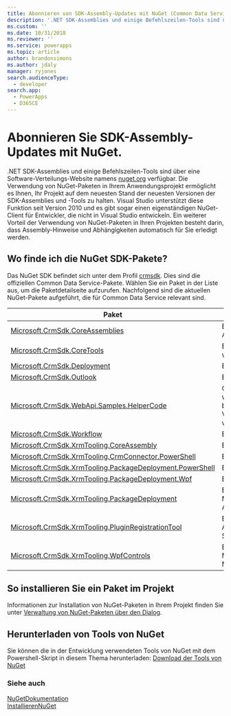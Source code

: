```yaml
---
title: Abonnieren von SDK-Assembly-Updates mit NuGet (Common Data Service) | Microsoft Docs
description: '.NET SDK-Assemblies und einige Befehlszeilen-Tools sind über eine Software-Verteilungs-Website namens nuget.org verfügbar. Die Verwendung von NuGet-Paketen in Ihrem Anwendungsprojekt ermöglicht es Ihnen, Ihr Projekt auf dem neuesten Stand der neuesten Versionen der SDK-Assemblies und -Tools zu halten.'
ms.custom: ''
ms.date: 10/31/2018
ms.reviewer: ''
ms.service: powerapps
ms.topic: article
author: brandonsimons
ms.author: jdaly
manager: ryjones
search.audienceType:
  - developer
search.app:
  - PowerApps
  - D365CE
---
```

# <a name="subscribe-to-sdk-assembly-updates-using-nuget"></a>Abonnieren Sie SDK-Assembly-Updates mit NuGet.

.NET SDK-Assemblies und einige Befehlszeilen-Tools sind über eine Software-Verteilungs-Website namens [nuget.org](http://www.nuget.org) verfügbar. Die Verwendung von NuGet-Paketen in Ihrem Anwendungsprojekt ermöglicht es Ihnen, Ihr Projekt auf dem neuesten Stand der neuesten Versionen der SDK-Assemblies und -Tools zu halten. Visual Studio unterstützt diese Funktion seit Version 2010 und es gibt sogar einen eigenständigen NuGet-Client für Entwickler, die nicht in Visual Studio entwickeln. Ein weiterer Vorteil der Verwendung von NuGet-Paketen in Ihren Projekten besteht darin, dass Assembly-Hinweise und Abhängigkeiten automatisch für Sie erledigt werden.  
  
<a name="BKMK_GetNuGetPackages"></a>

## <a name="where-to-find-the-nuget-sdk-packages"></a>Wo finde ich die NuGet SDK-Pakete?

Das NuGet SDK befindet sich unter dem Profil [crmsdk](https://www.nuget.org/profiles/crmsdk). Dies sind die offiziellen Common Data Service-Pakete. Wählen Sie ein Paket in der Liste aus, um die Paketdetailseite aufzurufen. Nachfolgend sind die aktuellen NuGet-Pakete aufgeführt, die für Common Data Service relevant sind.  


|Paket|Beschreibung|
|---------|---------|
|[Microsoft.CrmSdk.CoreAssemblies](https://www.nuget.org/packages/Microsoft.CrmSdk.CoreAssemblies/)|Enthält die Microsoft.Xrm.Sdk.dll- sowie Microsoft.Crm.Sdk.Proxy.dll-Assemblys und Tools|
|[Microsoft.CrmSdk.CoreTools](https://www.nuget.org/packages/Microsoft.CrmSdk.CoreTools/)|Enthält die SDK-Tools, die vom Team Microsoft Dynamics 365 erstellt wurden.|
|[Microsoft.CrmSdk.Deployment](https://www.nuget.org/packages/Microsoft.CrmSdk.Deployment/)|Enthält die Microsoft.Xrm.Sdk.Deployment.dll-Assembly|
|[Microsoft.CrmSdk.Outlook](https://www.nuget.org/packages/Microsoft.CrmSdk.Outlook/)|Enthält die Microsoft.Crm.Outlook.dll-Assembly|
|[Microsoft.CrmSdk.WebApi.Samples.HelperCode](https://www.nuget.org/packages/Microsoft.CrmSdk.WebApi.Samples.HelperCode/)|C#-Helfer-Code, der vom Dokumentationsteam PowerApps geschrieben wurde. Dieser Code ist für die Verwendung mit Internet-API. Diese Klassen bieten Webdienstauthentifizierung Online und lokale Bereitstellungen, und Verbindungszeichenfolgenkonfiguration Fehlerbehandlung. Diese Klassen werden in den Web-API-Beispielen verwendet|
|[Microsoft.CrmSdk.Workflow](https://www.nuget.org/packages/Microsoft.CrmSdk.Workflow/)|Enthält die Microsoft.Xrm.Sdk.Workflow.dll-Assembly|
|[Microsoft.CrmSdk.XrmTooling.CoreAssembly](https://www.nuget.org/packages/Microsoft.CrmSdk.XrmTooling.CoreAssembly/)|Enthält die Microsoft.Xrm.Tooling.Connector-Assembly |
|[Microsoft.CrmSdk.XrmTooling.CrmConnector.PowerShell](https://www.nuget.org/packages/Microsoft.CrmSdk.XrmTooling.CrmConnector.PowerShell/)|Enthält die Assemblies für Xrm.Tooling.Connector Powershell |
|[Microsoft.CrmSdk.XrmTooling.PackageDeployment.PowerShell](https://www.nuget.org/packages/Microsoft.CrmSdk.XrmTooling.PackageDeployment.PowerShell/)| Enthält die Assemblies für Package Deployer Powershell        |
|[Microsoft.CrmSdk.XrmTooling.PackageDeployment.Wpf](https://www.nuget.org/packages/Microsoft.CrmSdk.XrmTooling.PackageDeployment.Wpf/)|Enthält die Dynamics 365 Package Deployer.|
|[Microsoft.CrmSdk.XrmTooling.PackageDeployment](https://www.nuget.org/packages/Microsoft.CrmSdk.XrmTooling.PackageDeployment/)|Enthält die Microsoft.Xrm.Tooling.PackageDeployment.CrmPackageExtentionBase.dll-Assembly|
|[Microsoft.CrmSdk.XrmTooling.PluginRegistrationTool](https://www.nuget.org/packages/Microsoft.CrmSdk.XrmTooling.PluginRegistrationTool/)|Enthält das Plugin-Registrierungstool, das zur Verwaltung von Plugin-Assemblies, Workflow-Assemblies, virtuellen Berechtigungen und Service-Endpunkten für Microsoft Dynamics 365 erforderlich ist.|
|[Microsoft.CrmSdk.XrmTooling.WpfControls](https://www.nuget.org/packages/Microsoft.CrmSdk.XrmTooling.WpfControls/)|Enthält die Microsoft.Xrm.Tooling.CrmConnectControl.dll, Microsoft.Xrm.Tooling.Ui.Styles.dll uand Microsoft.Xrm.Tooling.WebResourceUtility.dll-Assemblies|

## <a name="how-to-install-a-package-in-your-project"></a>So installieren Sie ein Paket im Projekt  
 Informationen zur Installation von NuGet-Paketen in Ihrem Projekt finden Sie unter [Verwaltung von NuGet-Paketen über den Dialog](http://docs.nuget.org/docs/start-here/managing-nuget-packages-using-the-dialog).  

## <a name="download-tools-from-nuget"></a>Herunterladen von Tools von NuGet

Sie können die in der Entwicklung verwendeten Tools von NuGet mit dem Powershell-Skript in diesem Thema herunterladen: [Download der Tools von NuGet](../download-tools-nuget.md)
  
### <a name="see-also"></a>Siehe auch  
 [NuGetDokumentation](/nuget/)   
 [InstallierenNuGet](http://docs.nuget.org/docs/start-here/installing-nuget)